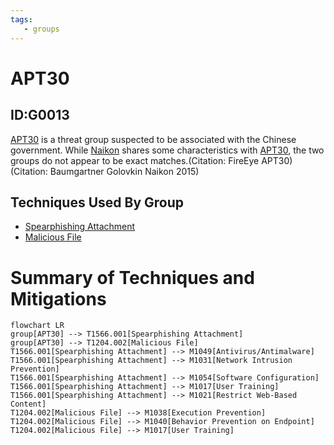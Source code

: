 ```yaml
---
tags:
   - groups
---
```

# APT30
## ID:G0013
[APT30](groups/G0013) is a threat group suspected to be associated with the Chinese government. While [Naikon](groups/G0019) shares some characteristics with [APT30](groups/G0013), the two groups do not appear to be exact matches.(Citation: FireEye APT30)(Citation: Baumgartner Golovkin Naikon 2015)
## Techniques Used By Group
* [Spearphishing Attachment](techniques/T1566/001)
* [Malicious File](techniques/T1204/002)

# Summary of Techniques and Mitigations
```mermaid
flowchart LR
group[APT30] --> T1566.001[Spearphishing Attachment]
group[APT30] --> T1204.002[Malicious File]
T1566.001[Spearphishing Attachment] --> M1049[Antivirus/Antimalware]
T1566.001[Spearphishing Attachment] --> M1031[Network Intrusion Prevention]
T1566.001[Spearphishing Attachment] --> M1054[Software Configuration]
T1566.001[Spearphishing Attachment] --> M1017[User Training]
T1566.001[Spearphishing Attachment] --> M1021[Restrict Web-Based Content]
T1204.002[Malicious File] --> M1038[Execution Prevention]
T1204.002[Malicious File] --> M1040[Behavior Prevention on Endpoint]
T1204.002[Malicious File] --> M1017[User Training]
```